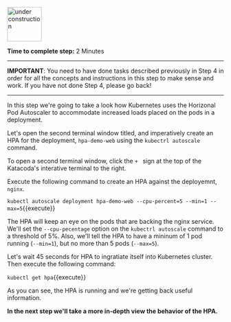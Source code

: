 <img src="http://www.gosc.org/_Media/under-construction-yellow-d_med.png" width="80" alt="under construction" />

**Time to complete step:** 2 Minutes

------

**IMPORTANT**: You need to have done tasks described previously in Step 4 in order for all the concepts and instructions
in this step to make sense and work. If you have not done Step 4, please go back!

------

In this step we're going to take a look how Kubernetes uses the Horizonal Pod Autoscaler to accommodate increased
loads placed on the pods in a deployment.

Let's open the second terminal window titled, and imperatively create an HPA for the deployment, `hpa-demo-web` using the `kubectrl autoscale`
command. 

To open a second terminal window, click the `+ ` sign at the top of the Katacoda's interative terminal to the right.

Execute the following command to create an HPA against the deployemnt, `nginx`.

`kubectl autoscale deployment hpa-demo-web --cpu-percent=5 --min=1 --max=5`{{execute}}

The HPA will keep an eye on the pods that are backing the nginx service. We'll set the `--cpu-pecentage` option
on the `kubectrl autoscale` command to a threshold of 5%. Also, we'll tell the HPA to have a mininum of 1 pod running
(`--min=1`), but no more than 5 pods (`--max=5`).

Let's wait 45 seconds for HPA to ingratiate itself into Kubernetes cluster. Then execute the following command:

`kubectl get hpa`{{execute}} 

As you can see, the HPA is running and we're getting back useful information.

**In the next step we'll take a more in-depth view the behavior of the HPA.**

